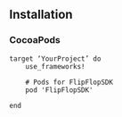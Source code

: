 ## Installation

### CocoaPods
    target ‘YourProject’ do
        use_frameworks!

        # Pods for FlipFlopSDK
        pod 'FlipFlopSDK'
    
    end